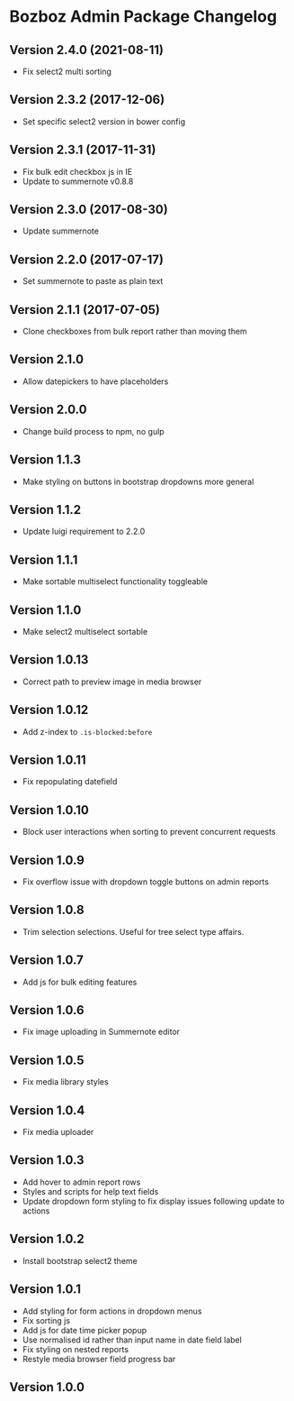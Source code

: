 # Bozboz Admin Package Changelog

## Version 2.4.0 (2021-08-11)
- Fix select2 multi sorting

## Version 2.3.2 (2017-12-06)
- Set specific select2 version in bower config

## Version 2.3.1 (2017-11-31)
- Fix bulk edit checkbox js in IE
- Update to summernote v0.8.8

## Version 2.3.0 (2017-08-30)
- Update summernote

## Version 2.2.0 (2017-07-17)
- Set summernote to paste as plain text

## Version 2.1.1 (2017-07-05)
- Clone checkboxes from bulk report rather than moving them

## Version 2.1.0

- Allow datepickers to have placeholders

## Version 2.0.0

- Change build process to npm, no gulp

## Version 1.1.3

- Make styling on buttons in bootstrap dropdowns more general

## Version 1.1.2

- Update luigi requirement to 2.2.0

## Version 1.1.1

- Make sortable multiselect functionality toggleable

## Version 1.1.0

- Make select2 multiselect sortable

## Version 1.0.13

- Correct path to preview image in media browser

## Version 1.0.12

- Add z-index to `.is-blocked:before`

## Version 1.0.11

- Fix repopulating datefield

## Version 1.0.10

- Block user interactions when sorting to prevent concurrent requests

## Version 1.0.9

- Fix overflow issue with dropdown toggle buttons on admin reports

## Version 1.0.8

- Trim selection selections. Useful for tree select type affairs.

## Version 1.0.7

- Add js for bulk editing features

## Version 1.0.6

- Fix image uploading in Summernote editor

## Version 1.0.5

- Fix media library styles

## Version 1.0.4

- Fix media uploader

## Version 1.0.3

- Add hover to admin report rows
- Styles and scripts for help text fields
- Update dropdown form styling to fix display issues following update to actions

## Version 1.0.2

- Install bootstrap select2 theme

## Version 1.0.1

- Add styling for form actions in dropdown menus
- Fix sorting js
- Add js for date time picker popup
- Use normalised id rather than input name in date field label
- Fix styling on nested reports
- Restyle media browser field progress bar

## Version 1.0.0
